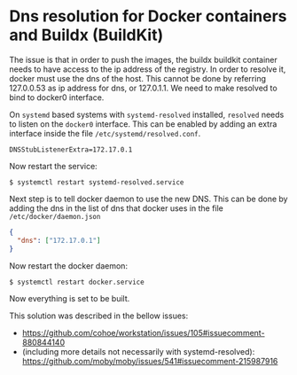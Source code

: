 # Dns resolution for Docker containers and Buildx (BuildKit)
The issue is that in order to push the images, the buildx buildkit container needs to have access to
the ip address of the registry. In order to resolve it, docker must use the dns of the host.
This cannot be done by referring 127.0.0.53 as ip address for dns, or 127.0.1.1.
We need to make resolved to bind to docker0 interface.

On `systemd` based systems with `systemd-resolved` installed, `resolved` needs to listen on the `docker0` interface.
This can be enabled by adding an extra interface inside the file `/etc/systemd/resolved.conf`.
```properties
DNSStubListenerExtra=172.17.0.1
```
Now restart the service:
```shell
$ systemctl restart systemd-resolved.service
```

Next step is to tell docker daemon to use the new DNS.
This can be done by adding the dns in the list of dns that docker uses in the file `/etc/docker/daemon.json`
```json
{
  "dns": ["172.17.0.1"]
}
```

Now restart the docker daemon:
```shell
$ systemctl restart docker.service
```

Now everything is set to be built.

This solution was described in the bellow issues:
- https://github.com/cohoe/workstation/issues/105#issuecomment-880844140
- (including more details not necessarily with systemd-resolved): https://github.com/moby/moby/issues/541#issuecomment-215987916 
